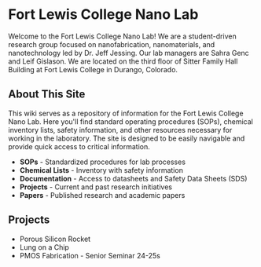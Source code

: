 # Fort Lewis College Nano Lab

Welcome to the Fort Lewis College Nano Lab! We are a student-driven research group focused on nanofabrication, nanomaterials, and nanotechnology led by Dr. Jeff Jessing. Our lab managers are Sahra Genc and Leif Gislason. We are located on the third floor of Sitter Family Hall Building at Fort Lewis College in Durango, Colorado.

## About This Site

This wiki serves as a repository of information for the Fort Lewis College Nano Lab. Here you'll find standard operating procedures (SOPs), chemical inventory lists, safety information, and other resources necessary for working in the laboratory. The site is designed to be easily navigable and provide quick access to critical information.

- **SOPs** - Standardized procedures for lab processes
- **Chemical Lists** - Inventory with safety information
- **Documentation** - Access to datasheets and Safety Data Sheets (SDS)
- **Projects** - Current and past research initiatives
- **Papers** - Published research and academic papers

## Projects
- Porous Silicon Rocket
- Lung on a Chip
- PMOS Fabrication - Senior Seminar 24-25s

